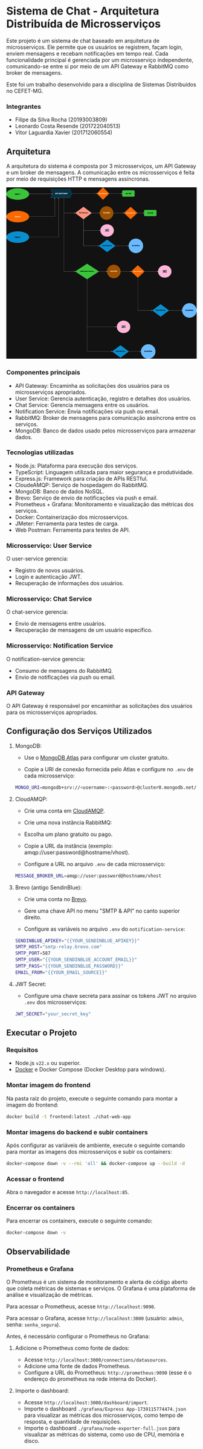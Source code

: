 # Sistema de Chat - Arquitetura Distribuída de Microsserviços

Este projeto é um sistema de chat baseado em arquitetura de microsserviços. Ele permite que os usuários se registrem, façam login, enviem mensagens e recebam notificações em tempo real. Cada funcionalidade principal é gerenciada por um microsserviço independente, comunicando-se entre si por meio de um API Gateway e RabbitMQ como broker de mensagens.

Este foi um trabalho desenvolvido para a disciplina de Sistemas Distribuídos no CEFET-MG.

### Integrantes

- Filipe da Silva Rocha (20193003809)
- Leonardo Costa Resende (201722040513)
- Vitor Laguardia Xavier (201712060554)

## Arquitetura

A arquitetura do sistema é composta por 3 microsserviços, um API Gateway e um broker de mensagens. A comunicação entre os microsserviços é feita por meio de requisições HTTP e mensagens assíncronas.

![Arquitetura](./docs/images/architecture.png)

### Componentes principais

- API Gateway: Encaminha as solicitações dos usuários para os microsserviços apropriados.
- User Service: Gerencia autenticação, registro e detalhes dos usuários.
- Chat Service: Gerencia mensagens entre os usuários.
- Notification Service: Envia notificações via push ou email.
- RabbitMQ: Broker de mensagens para comunicação assíncrona entre os serviços.
- MongoDB: Banco de dados usado pelos microsserviços para armazenar dados.

### Tecnologias utilizadas

- Node.js: Plataforma para execução dos serviços.
- TypeScript: Linguagem utilizada para maior segurança e produtividade.
- Express.js: Framework para criação de APIs RESTful.
- CloudeAMQP: Serviço de hospedagem do RabbitMQ.
- MongoDB: Banco de dados NoSQL.
- Brevo: Serviço de envio de notificações via push e email.
- Prometheus + Grafana: Monitoramento e visualização das métricas dos serviços.
- Docker: Containerização dos microsserviços.
- JMeter: Ferramenta para testes de carga.
- Web Postman: Ferramenta para testes de API.

### Microsserviço: User Service

O user-service gerencia:

- Registro de novos usuários.
- Login e autenticação JWT.
- Recuperação de informações dos usuários.

### Microsserviço: Chat Service

O chat-service gerencia:

- Envio de mensagens entre usuários.
- Recuperação de mensagens de um usuário específico.

### Microsserviço: Notification Service

O notification-service gerencia:

- Consumo de mensagens do RabbitMQ.
- Envio de notificações via push ou email.

### API Gateway

O API Gateway é responsável por encaminhar as solicitações dos usuários para os microsserviços apropriados.

## Configuração dos Serviços Utilizados

1.  MongoDB:

    - Use o [MongoDB Atlas](https://www.mongodb.com/products/platform/atlas-database) para configurar um cluster gratuito.

    - Copie a URI de conexão fornecida pelo Atlas e configure no `.env` de cada microsserviço:

    ```bash
    MONGO_URI=mongodb+srv://<username>:<password>@cluster0.mongodb.net/chat-app?retryWrites=true&w=majority
    ```

2.  CloudAMQP:

    - Crie uma conta em [CloudAMQP](https://www.cloudamqp.com/).

    - Crie uma nova instância RabbitMQ:

    - Escolha um plano gratuito ou pago.

    - Copie a URL da instância (exemplo: amqp://user:password@hostname/vhost).

    - Configure a URL no arquivo `.env` de cada microsserviço:

    ```bash
    MESSAGE_BROKER_URL=amqp://user:password@hostname/vhost
    ```

3.  Brevo (antigo SendinBlue):

    - Crie uma conta no [Brevo](https://www.brevo.com/pt/).

    - Gere uma chave API no menu "SMTP & API" no canto superior direito.

    - Configure as variáveis no arquivo `.env` do `notification-service`:

    ```bash
    SENDINBLUE_APIKEY="{{YOUR_SENDINBLUE_APIKEY}}"
    SMTP_HOST="smtp-relay.brevo.com"
    SMTP_PORT=587
    SMTP_USER="{{YOUR_SENDINBLUE_ACCOUNT_EMAIL}}"
    SMTP_PASS="{{YOUR_SENDINBLUE_PASSWORD}}"
    EMAIL_FROM="{{YOUR_EMAIL_SOURCE}}"
    ```

4.  JWT Secret:

    - Configure uma chave secreta para assinar os tokens JWT no arquivo `.env` dos microsserviços:

    ```bash
    JWT_SECRET="your_secret_key"
    ```

## Executar o Projeto

### Requisitos

- Node.js `v22.x` ou superior.
- [Docker](https://www.docker.com/) e Docker Compose (Docker Desktop para windows).

### Montar imagem do frontend

Na pasta raiz do projeto, execute o seguinte comando para montar a imagem do frontend:

```bash
docker build -t frontend:latest ./chat-web-app
```

### Montar imagens do backend e subir containers

Após configurar as variáveis de ambiente, execute o seguinte comando para montar as imagens dos microsserviços e subir os containers:

```bash
docker-compose down -v --rmi 'all' && docker-compose up --build -d
```

### Acessar o frontend

Abra o navegador e acesse `http://localhost:85`.

### Encerrar os containers

Para encerrar os containers, execute o seguinte comando:

```bash
docker-compose down -v
```

## Observabilidade

### Prometheus e Grafana

O Prometheus é um sistema de monitoramento e alerta de código aberto que coleta métricas de sistemas e serviços. O Grafana é uma plataforma de análise e visualização de métricas.

Para acessar o Prometheus, acesse `http://localhost:9090`.

Para acessar o Grafana, acesse `http://localhost:3000` (usuário: `admin`, senha: `senha_segura`).

Antes, é necessário configurar o Prometheus no Grafana:

1.  Adicione o Prometheus como fonte de dados:

    - Acesse `http://localhost:3000/connections/datasources`.
    - Adicione uma fonte de dados Prometheus.
    - Configure a URL do Prometheus: `http://prometheus:9090` (esse é o endereço do prometheus na rede interna do Docker).

2.  Importe o dashboard:

    - Acesse `http://localhost:3000/dashboard/import`.
    - Importe o dashboard `./grafana/Express App-1739115774474.json` para visualizar as métricas dos microsserviços, como tempo de resposta, e quantidade de requisições.
    - Importe o dashboard `./grafana/node-exporter-full.json` para visualizar as métricas do sistema, como uso de CPU, memória e disco.
